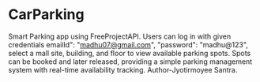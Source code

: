 # CarParking
Smart Parking app using FreeProjectAPI. Users can log in with given credentials emailId": "madhu07@gmail.com", "password": "madhu@123", select a mall site, building, and floor to view available parking spots. Spots can be booked and later released, providing a simple parking management system with real-time availability tracking.
Author-Jyotirmoyee Santra.

<!-- This project was generated using [Angular CLI](https://github.com/angular/angular-cli) version 20.1.0. -->
